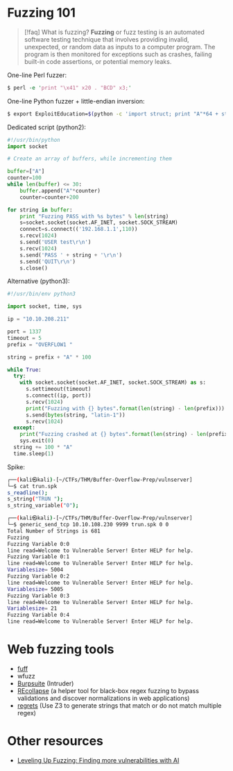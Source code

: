 # Fuzzing 101

>[!faq] What is fuzzing?
>**Fuzzing** or fuzz testing is an automated software testing technique that involves providing invalid, unexpected, or random data as inputs to a computer program. The program is then monitored for exceptions such as crashes, failing built-in code assertions, or potential memory leaks.

One-line Perl fuzzer:

```perl
$ perl -e 'print "\x41" x20 . "BCD" x3;'
```

One-line Python fuzzer + little-endian inversion:

```bash
$ export ExploitEducation=$(python -c 'import struct; print "A"*64 + struct.pack("I", 0x0d0a090a)')
```

Dedicated script (python2):

```python
#!/usr/bin/python
import socket

# Create an array of buffers, while incrementing them

buffer=["A"]
counter=100
while len(buffer) <= 30:
    buffer.append("A"*counter)
    counter=counter+200

for string in buffer:
    print "Fuzzing PASS with %s bytes" % len(string)
    s=socket.socket(socket.AF_INET, socket.SOCK_STREAM)
    connect=s.connect(('192.168.1.1',110))
    s.recv(1024)
    s.send('USER test\r\n')
    s.recv(1024)
    s.send('PASS ' + string + '\r\n')
    s.send('QUIT\r\n')
    s.close()
```

Alternative (python3):

```python
#!/usr/bin/env python3

import socket, time, sys

ip = "10.10.208.211"

port = 1337
timeout = 5
prefix = "OVERFLOW1 "

string = prefix + "A" * 100

while True:
  try:
    with socket.socket(socket.AF_INET, socket.SOCK_STREAM) as s:
      s.settimeout(timeout)
      s.connect((ip, port))
      s.recv(1024)
      print("Fuzzing with {} bytes".format(len(string) - len(prefix)))
      s.send(bytes(string, "latin-1"))
      s.recv(1024)
  except:
    print("Fuzzing crashed at {} bytes".format(len(string) - len(prefix)))
    sys.exit(0)
  string += 100 * "A"
  time.sleep(1)
```

Spike:

```bash
┌──(kali㉿kali)-[~/CTFs/THM/Buffer-Overflow-Prep/vulnserver]
└─$ cat trun.spk             
s_readline();
s_string("TRUN ");
s_string_variable("0");

┌──(kali㉿kali)-[~/CTFs/THM/Buffer-Overflow-Prep/vulnserver]
└─$ generic_send_tcp 10.10.108.230 9999 trun.spk 0 0
Total Number of Strings is 681
Fuzzing
Fuzzing Variable 0:0
line read=Welcome to Vulnerable Server! Enter HELP for help.
Fuzzing Variable 0:1
line read=Welcome to Vulnerable Server! Enter HELP for help.
Variablesize= 5004
Fuzzing Variable 0:2
line read=Welcome to Vulnerable Server! Enter HELP for help.
Variablesize= 5005
Fuzzing Variable 0:3
line read=Welcome to Vulnerable Server! Enter HELP for help.
Variablesize= 21
Fuzzing Variable 0:4
line read=Welcome to Vulnerable Server! Enter HELP for help.
```

# Web fuzzing tools

- [fuff](../Tools/fuff.md)
- wfuzz
- [Burpsuite](../Tools/Burpsuite.md) (Intruder)
- [REcollapse](https://github.com/0xacb/recollapse) (a helper tool for black-box regex fuzzing to bypass validations and discover normalizations in web applications)
- [regrets](https://github.com/AvalZ/regrets) (Use Z3 to generate strings that match or do not match multiple regex)

# Other resources

- [Leveling Up Fuzzing: Finding more vulnerabilities with AI](../../Readwise/Articles/Erik%20-%20Last%20Week%20in%20Security%20(LWiS)%20-%202024-11-25.md#^124d62)